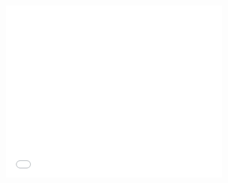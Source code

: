 <iframe src="//player.bilibili.com/player.html?aid=797550026&bvid=BV1qy4y1r7nk&cid=248454191&page=1" scrolling="no" border="0" frameborder="no" framespacing="0" allowfullscreen="true" width=100% height=400px'/>


